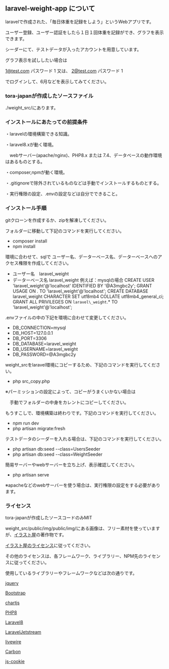 ## laravel-weight-app について

laravelで作成された、「毎日体重を記録をしよう」というWebアプリです。

ユーザー登録、ユーザー認証をしたら１日１回体重を記録ができ、グラフを表示できます。

シーダーにて、テストデータが入ったアカウントを用意しています。

グラフ表示を試ししたい場合は

1@test.com パスワード 1   又は、 2@test.com パスワード 1

でログインして、6月などを表示してみてください。



### tora-japanが作成したソースファイル
./weight_src/にあります。



### インストールにあたっての前提条件

・laravelの環境構築できる知識。

・laravel8.xが動く環境。

　webサーバー(apache/nginx)、PHP8.x または 7.4、データベースの動作環境はあるものとする。

・composer,npmが動く環境。

・.gitignoreで除外されているものなどは手動でインストールするものとする。

・実行権限の設定、.envの設定などは自分でできること。



### インストール手順

gitクローンを作成するか、zipを解凍してください。

フォルダーに移動して下記のコマンドを実行してください。
- composer install
- npm install

環境に合わせて、sqlで ユーザー名、データーベース名、データーベースへのアクセス権限を作成してください。
- ユーザー名　laravel_weight
- データーベース名 laravel_weight
例えば：mysqlの場合
CREATE USER 'laravel_weight'@'localhost' IDENTIFIED BY '@A3mgbc2y';
GRANT USAGE ON *.* TO 'laravel_weight'@'localhost';
CREATE DATABASE laravel_weight CHARACTER SET utf8mb4 COLLATE utf8mb4_general_ci;
GRANT ALL PRIVILEGES ON `laravel\_weight`.* TO 'laravel_weight'@'localhost';

.envファイルの中の下記を環境に合わせて変更してください。
- DB_CONNECTION=mysql
- DB_HOST=127.0.0.1
- DB_PORT=3306
- DB_DATABASE=laravel_weight
- DB_USERNAME=laravel_weight
- DB_PASSWORD=@A3mgbc2y

weight_srcをlaravel環境にコピーするため、下記のコマンドを実行してください。
- php src_copy.php

※パーミッションの設定によって、コピーがうまくいかない場合は

　手動でフォルダーの中身をカレントにコピーしてください。

もうすこしで、環境構築は終わりです。下記のコマンドを実行してください。
- npm run dev
- php artisan migrate:fresh

テストデータのシーダーを入れる場合は、下記のコマンドを実行してください。
- php artisan db:seed --class=UsersSeeder
- php artisan db:seed --class=WeightSeeder

簡易サーバーやwebサーバーを立ち上げ、表示確認してください。

- php artisan serve

※apacheなどのwebサーバーを使う場合は、実行権限の設定をする必要があります。


### ライセンス
tora-japanが作成したソースコードのみMIT

weight_src/public/img/public/img/にある画像は、フリー素材を使っていますが、[イラスト屋](https://www.irasutoya.com/ "イラスト屋")の著作物です。

[イラスト屋のライセンス](https://www.irasutoya.com/p/terms.html "イラスト屋の利用規約")に従ってください。

その他のライセンスは、各フレームワーク、ライブラリー、NPM先のライセンスに従ってください。

使用しているライブラリーやフレームワークなどは次の通りです。

[jquery](https://jquery.com/ "jquery")

[Bootstrap](https://getbootstrap.jp/ "Bootstrap")

[chartjs](https://www.chartjs.org/ "chartjs")

[PHP8](https://www.php.net/ "PHP8")

[Laravel8](http://laravel.jp/ "Laravel8")

[LaravelJetstream](https://jetstream.laravel.com/2.x/introduction.html "LaravelJetstream")

[livewire](https://laravel-livewire.com/ "livewire")

[Carbon](https://carbon.nesbot.com/ "Carbon")

[js-cookie](https://github.com/js-cookie/js-cookie "js-cookie")


